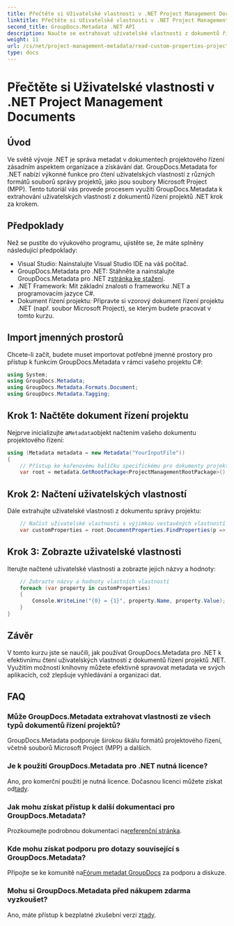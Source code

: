 ```yaml
---
title: Přečtěte si Uživatelské vlastnosti v .NET Project Management Documents
linktitle: Přečtěte si Uživatelské vlastnosti v .NET Project Management Documents
second_title: GroupDocs.Metadata .NET API
description: Naučte se extrahovat uživatelské vlastnosti z dokumentů řízení projektů .NET pomocí GroupDocs.Metadata pro .NET. Vylepšete svou správu metadat.
weight: 11
url: /cs/net/project-management-metadata/read-custom-properties-project-management-documents/
type: docs
---
```

# Přečtěte si Uživatelské vlastnosti v .NET Project Management Documents

## Úvod
Ve světě vývoje .NET je správa metadat v dokumentech projektového řízení zásadním aspektem organizace a získávání dat. GroupDocs.Metadata for .NET nabízí výkonné funkce pro čtení uživatelských vlastností z různých formátů souborů správy projektů, jako jsou soubory Microsoft Project (MPP). Tento tutoriál vás provede procesem využití GroupDocs.Metadata k extrahování uživatelských vlastností z dokumentů řízení projektů .NET krok za krokem.
## Předpoklady
Než se pustíte do výukového programu, ujistěte se, že máte splněny následující předpoklady:
- Visual Studio: Nainstalujte Visual Studio IDE na váš počítač.
-  GroupDocs.Metadata pro .NET: Stáhněte a nainstalujte GroupDocs.Metadata pro .NET z[stránka ke stažení](https://releases.groupdocs.com/metadata/net/).
- .NET Framework: Mít základní znalosti o frameworku .NET a programovacím jazyce C#.
- Dokument řízení projektu: Připravte si vzorový dokument řízení projektu .NET (např. soubor Microsoft Project), se kterým budete pracovat v tomto kurzu.

## Import jmenných prostorů
Chcete-li začít, budete muset importovat potřebné jmenné prostory pro přístup k funkcím GroupDocs.Metadata v rámci vašeho projektu C#:
```csharp
using System;
using GroupDocs.Metadata;
using GroupDocs.Metadata.Formats.Document;
using GroupDocs.Metadata.Tagging;
```
## Krok 1: Načtěte dokument řízení projektu
 Nejprve inicializujte a`Metadata`objekt načtením vašeho dokumentu projektového řízení:
```csharp
using (Metadata metadata = new Metadata("YourInputFile"))
{
    // Přístup ke kořenovému balíčku specifickému pro dokumenty projektového řízení
    var root = metadata.GetRootPackage<ProjectManagementRootPackage>();
```
## Krok 2: Načtení uživatelských vlastností
Dále extrahujte uživatelské vlastnosti z dokumentu správy projektu:
```csharp
    // Načíst uživatelské vlastnosti s výjimkou vestavěných vlastností
    var customProperties = root.DocumentProperties.FindProperties(p => !p.Tags.Contains(Tags.Document.BuiltIn));
```
## Krok 3: Zobrazte uživatelské vlastnosti
Iterujte načtené uživatelské vlastnosti a zobrazte jejich názvy a hodnoty:
```csharp
    // Zobrazte názvy a hodnoty vlastních vlastností
    foreach (var property in customProperties)
    {
        Console.WriteLine("{0} = {1}", property.Name, property.Value);
    }
}
```

## Závěr
V tomto kurzu jste se naučili, jak používat GroupDocs.Metadata pro .NET k efektivnímu čtení uživatelských vlastností z dokumentů řízení projektů .NET. Využitím možností knihovny můžete efektivně spravovat metadata ve svých aplikacích, což zlepšuje vyhledávání a organizaci dat.

## FAQ
### Může GroupDocs.Metadata extrahovat vlastnosti ze všech typů dokumentů řízení projektů?
GroupDocs.Metadata podporuje širokou škálu formátů projektového řízení, včetně souborů Microsoft Project (MPP) a dalších.
### Je k použití GroupDocs.Metadata pro .NET nutná licence?
 Ano, pro komerční použití je nutná licence. Dočasnou licenci můžete získat od[tady](https://purchase.groupdocs.com/temporary-license/).
### Jak mohu získat přístup k další dokumentaci pro GroupDocs.Metadata?
 Prozkoumejte podrobnou dokumentaci na[referenční stránka](https://tutorials.groupdocs.com/metadata/net/).
### Kde mohu získat podporu pro dotazy související s GroupDocs.Metadata?
 Připojte se ke komunitě na[Fórum metadat GroupDocs](https://forum.groupdocs.com/c/metadata/14) za podporu a diskuze.
### Mohu si GroupDocs.Metadata před nákupem zdarma vyzkoušet?
 Ano, máte přístup k bezplatné zkušební verzi z[tady](https://releases.groupdocs.com/).